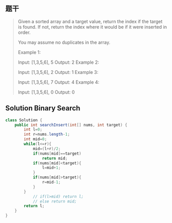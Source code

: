 ## 题干

> Given a sorted array and a target value, return the index if the target is found. If not, return the index where it would be if it were inserted in order.
>
> You may assume no duplicates in the array.
>
> Example 1:
>
> Input: [1,3,5,6], 5
> Output: 2
> Example 2:
>
> Input: [1,3,5,6], 2
> Output: 1
> Example 3:
>
> Input: [1,3,5,6], 7
> Output: 4
> Example 4:
>
> Input: [1,3,5,6], 0
> Output: 0
>
> 

## Solution Binary Search

```java
class Solution {
    public int searchInsert(int[] nums, int target) {
        int l=0;
        int r=nums.length-1;
        int mid=0;
        while(l<=r){
            mid=(l+r)/2;
            if(nums[mid]==target)
                return mid;
            if(nums[mid]<target){              
                l=mid+1;
            }
            if(nums[mid]>target){
                r=mid-1;
            }
        }
            // if(l>mid) return l;
            // else return mid;
        return l;
    }
}
```

